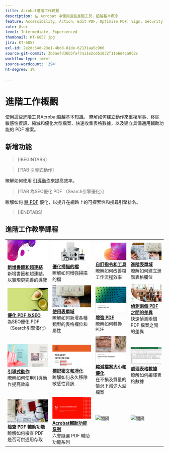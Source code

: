 ```yaml
---
title: Acrobat進階工作總覽
description: 在 Acrobat 中使用這些進階工具，超越基本概念
feature: Accessibility, Action, Edit PDF, Optimize PDF, Sign, Security
role: User
level: Intermediate, Experienced
thumbnail: KT-6857.jpg
jira: KT-6857
exl-id: 2e2dc54d-23e1-4bd8-81de-62131aa5c966
source-git-commit: 3b6aefd36b5fa77a11e2cd61032f11e6d4ca862c
workflow-type: tm+mt
source-wordcount: '294'
ht-degree: 1%

---
```


# 進階工作概觀

使用這些進階工具Acrobat超越基本知識。 瞭解如何建立動作來重複瑣事、移除敏感性資訊、縮減和優化大型檔案、快速收集表格數據，以及建立具備通用輔助功能的 PDF 檔案。

## 新增功能

>[!BEGINTABS]

>[!TAB 引導式動作]

瞭解如何使用 [引導動作](action.md)來提高效率。

>[!TAB 為SEO優化 PDF （Search引擎優化）]

瞭解如何 [將 PDF](optimizeseo.md) 優化，以提升在網路上的可探索性和搜尋引擎排名。

>[!ENDTABS]

## 進階工作教學課程

<table style="table-layout:fixed">
<tr>
  <td>
    <a href="bookmarks.md">
      <img alt="新增書籤和超連結" src="../assets/bookmarks.png" />
    </a>
    <div>
      <a href="bookmarks.md"><strong>新增書籤和超連結</strong></a>
      </div>
      新增書籤和超連結，以實現更完善的導覽
  </td>
  <td>
    <a href="optimizescan.md">
      <img alt="優化掃描的檔" src="../assets/optimize.png" />
    </a>
    <div>
      <a href="optimizescan.md"><strong>優化掃描的檔</strong></a>
      </div>
      瞭解如何增強掃描的檔
  </td>
  <td>
    <a href="custom.md">
      <img alt="自訂指令和工具" src="../assets/custom-commands.png" />
    </a>
    <div>
      <a href="custom.md"><strong>自訂指令和工具</strong></a>
      </div>
      瞭解如何改善檔工作流程效率
  </td>
  <td>
    <a href="advancedforms.md">
      <img alt="進階表單欄位" src="../assets/advanced-forms.png" />
    </a>
    <div>
      <a href="advancedforms.md"><strong>進階表單域</strong></a>
      </div>
      瞭解如何建立進階表格欄位
  </td>
</tr>
<tr>
 <td>
    <a href="optimizeseo.md">
      <img alt="優化 PDF 以SEO" src="../assets/seo.png" />
    </a>
    <div>
      <a href="optimizeseo.md"><strong>優化 PDF 以SEO</strong></a>
      </div>
      為SEO優化 PDF （Search引擎優化）
  </td>
  <td>
    <a href="workforms.md">
      <img alt="使用表單域" src="../assets/work-forms.png" />
    </a>
    <div>
      <a href="workforms.md"><strong>使用表單域</strong></a>
      </div>
      瞭解如何新增各種類型的表格欄位和屬性
  </td>
  <td>
    <a href="enhance.md">
      <img alt="增強 PDF" src="../assets/enhance.png" />
    </a>
    <div>
      <a href="enhance.md"><strong>增強 PDF</strong></a>
      </div>
      瞭解如何轉換 PDF
  </td>
 <td>
    <a href="compare.md">
      <img alt="偵測兩個 PDF 之間的差異" src="../assets/compare.png" />
    </a>
    <div>
      <a href="compare.md"><strong>偵測兩個 PDF 之間的差異</strong></a>
      </div>
      快速偵測兩個 PDF 檔案之間的差異
  </td>
</tr>
<tr>
  <td>
    <a href="action.md">
      <img alt="引導式動作" src="../assets/action.png" />
    </a>
    <div>
      <a href="action.md"><strong>引導式動作</strong></a>
      </div>
      瞭解如何使用引導動作提高效率
  </td>
  <td>
    <a href="redact.md">
      <img alt="標記密文和凈化" src="../assets/redact.png" />
    </a>
    <div>
      <a href="redact.md"><strong>標記密文和凈化</strong></a>
      </div>
      瞭解如何永久移除敏感性資訊
  </td>
 <td>
    <a href="reduce.md">
      <img alt="縮減檔案大小和優化" src="../assets/reduce.png" />
    </a>
    <div>
      <a href="reduce.md"><strong>縮減檔案大小和優化</strong></a>
      </div>
      在不損及質量的情況下減少大型檔案
  </td>
  <td>
    <a href="formdata.md">
      <img alt="處理表格數據" src="../assets/form-data.png" />
    </a>
    <div>
      <a href="formdata.md"><strong>處理表格數據</strong></a>
      </div>
      瞭解如何編譯表格數據
  </td>
</tr>
<tr>
 <td>
    <a href="accessibility.md">
      <img alt="檢查 PDF 輔助功能" src="../assets/accessibility.png" />
    </a>
    <div>
      <a href="accessibility.md"><strong>檢查 PDF 輔助功能</strong></a>
      </div>
      瞭解如何檢查 PDF 是否可供通用存取
  </td>
 <td>
    <a href="accessibility-series.md">
      <img alt="Acrobat輔助功能系列" src="../assets/accessibility-series.png" />
    </a>
    <div>
      <a href="accessibility-series.md"><strong>Acrobat輔助功能系列</strong></a>
      </div>
      六會隨選 PDF 輔助功能系列
  </td>
  <td>
   <img alt="間隔" src="../assets/Grayspacer.png" />
    <div>
    <br>
  </td> 
  <td>
   <img alt="間隔" src="../assets/Grayspacer.png" />
    <div>
    <br>
  </td>  
</tr>
</table>
